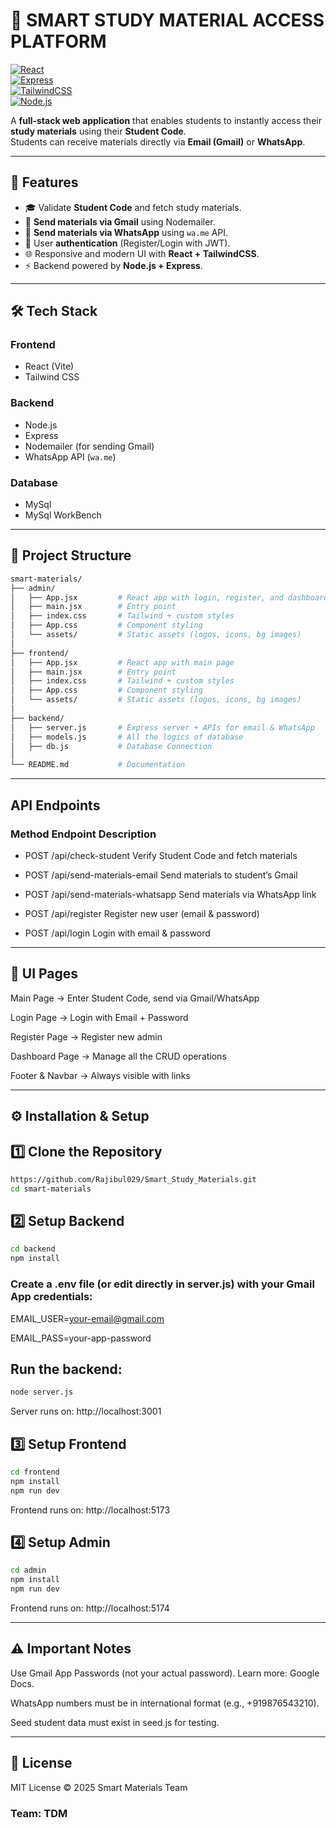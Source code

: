 # 📘 SMART STUDY MATERIAL ACCESS PLATFORM

[![React](https://img.shields.io/badge/Frontend-React-blue)](https://reactjs.org/)  
[![Express](https://img.shields.io/badge/Backend-Express-green)](https://expressjs.com/)  
[![TailwindCSS](https://img.shields.io/badge/Style-TailwindCSS-38B2AC)](https://tailwindcss.com/)  
[![Node.js](https://img.shields.io/badge/Runtime-Node.js-43853D)](https://nodejs.org/)  

A **full-stack web application** that enables students to instantly access their **study materials** using their **Student Code**.  
Students can receive materials directly via **Email (Gmail)** or **WhatsApp**.  

---

## 🚀 Features
- 🎓 Validate **Student Code** and fetch study materials.  
- 📧 **Send materials via Gmail** using Nodemailer.  
- 💬 **Send materials via WhatsApp** using `wa.me` API.  
- 🔐 User **authentication** (Register/Login with JWT).  
- 🌐 Responsive and modern UI with **React + TailwindCSS**.  
- ⚡ Backend powered by **Node.js + Express**.  

---

## 🛠️ Tech Stack

### Frontend
- React (Vite)  
- Tailwind CSS  

### Backend
- Node.js  
- Express  
- Nodemailer (for sending Gmail)  
- WhatsApp API (`wa.me`)   

### Database
- MySql
- MySql WorkBench
---

## 📂 Project Structure
```bash
smart-materials/
├── admin/
│   ├── App.jsx         # React app with login, register, and dashboard page
│   ├── main.jsx        # Entry point
│   ├── index.css       # Tailwind + custom styles
│   ├── App.css         # Component styling
│   └── assets/         # Static assets (logos, icons, bg images)
│
├── frontend/
│   ├── App.jsx         # React app with main page
│   ├── main.jsx        # Entry point
│   ├── index.css       # Tailwind + custom styles
│   ├── App.css         # Component styling
│   └── assets/         # Static assets (logos, icons, bg images)
│
├── backend/
│   ├── server.js       # Express server + APIs for email & WhatsApp
│   ├── models.js       # All the logics of database
│   ├── db.js           # Database Connection
│
└── README.md           # Documentation
```
---
## API Endpoints
### Method	Endpoint	Description

- POST	/api/check-student	Verify Student Code and fetch materials

- POST	/api/send-materials-email	Send materials to student’s Gmail

- POST	/api/send-materials-whatsapp	Send materials via WhatsApp link

- POST	/api/register	Register new user (email & password)

- POST	/api/login	Login with email & password

---
## 📸 UI Pages

Main Page → Enter Student Code, send via Gmail/WhatsApp

Login Page → Login with Email + Password

Register Page → Register new admin

Dashboard Page → Manage all the CRUD operations

Footer & Navbar → Always visible with links

---
## ⚙️ Installation & Setup

## 1️⃣ Clone the Repository
```bash
https://github.com/Rajibul029/Smart_Study_Materials.git
cd smart-materials
```

## 2️⃣ Setup Backend
```bash
cd backend
npm install
```

### Create a .env file (or edit directly in server.js) with your Gmail App credentials:

EMAIL_USER=your-email@gmail.com

EMAIL_PASS=your-app-password

## Run the backend:
```bash
node server.js
```
Server runs on: http://localhost:3001

## 3️⃣ Setup Frontend
```bash
cd frontend
npm install
npm run dev
```

Frontend runs on: http://localhost:5173

## 4️⃣ Setup Admin
```bash
cd admin
npm install
npm run dev
```
Frontend runs on: http://localhost:5174

---
## ⚠️ Important Notes

Use Gmail App Passwords (not your actual password). Learn more: Google Docs.

WhatsApp numbers must be in international format (e.g., +919876543210).

Seed student data must exist in seed.js for testing.

---
## 📜 License

MIT License © 2025 Smart Materials Team

### Team: TDM
